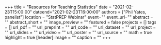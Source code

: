 +++ title = "Resources for Teaching Statistics" date = "2021-02-23T15:00:00" dateend="2021-02-23T16:00:00" authors = ["Phil Yates, panelist"] location = "StatPREP Webinar" event="" event_url="" abstract = "" abstract_short = "" image_preview = "" featured = false projects = [] tags = [] url_pdf = "" url_preprint = "" url_code = "" url_dataset = "" url_project = "" url_slides = "" url_video = "" url_poster = "" url_source = "" math = true highlight = true [header] image = "" caption = "" +++
